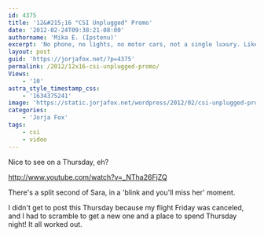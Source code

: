 ```yaml
---
id: 4375
title: '12&#215;16 "CSI Unplugged" Promo'
date: '2012-02-24T09:38:21-08:00'
authorname: 'Mika E. (Ipstenu)'
excerpt: 'No phone, no lights, no motor cars, not a single luxury. Like ... Well like trying to solve a crime with no power!'
layout: post
guid: 'https://jorjafox.net/?p=4375'
permalink: /2012/12x16-csi-unplugged-promo/
Views:
    - '10'
astra_style_timestamp_css:
    - '1634375241'
image: 'https://static.jorjafox.net/wordpress/2012/02/csi-unplugged-promo.jpg'
categories:
    - 'Jorja Fox'
tags:
    - csi
    - video
---
```


Nice to see on a Thursday, eh?

http://www.youtube.com/watch?v=_NTha26FjZQ

There's a split second of Sara, in a 'blink and you'll miss her' moment.

I didn't get to post this Thursday because my flight Friday was canceled, and I had to scramble to get a new one and a place to spend Thursday night! It all worked out.
